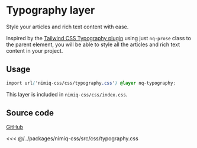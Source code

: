 # Typography layer

Style your articles and rich text content with ease.

Inspired by the [Tailwind CSS Typography plugin](https://tailwindcss.com/docs/typography-plugin) using just `nq-prose` class to the parent element, you will be able to style all the articles and rich text content in your project.

## Usage

```css
import url('nimiq-css/css/typography.css') @layer nq-typography;
```

This layer is included in `nimiq-css/css/index.css`.

## Source code

<a href="https://github.com/onmax/nimiq-ui/tree/main/packages/nimiq-css/src/css/typography.css" nq-arrow target="_blank">GitHub</a>

<<< @/../packages/nimiq-css/src/css/typography.css
